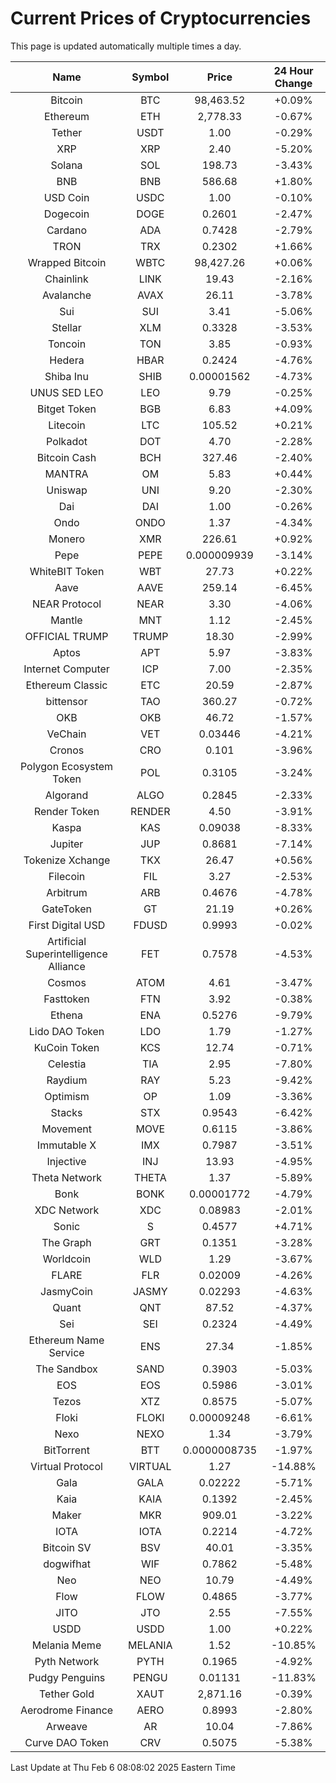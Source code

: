# Current Prices of Cryptocurrencies
This page is updated automatically multiple times a day.

| Name | Symbol | Price | 24 Hour Change |
| :---: |:---:| :---: | :---: |
| Bitcoin | BTC | 98,463.52 | +0.09% |
| Ethereum | ETH | 2,778.33 | -0.67% |
| Tether | USDT | 1.00 | -0.29% |
| XRP | XRP | 2.40 | -5.20% |
| Solana | SOL | 198.73 | -3.43% |
| BNB | BNB | 586.68 | +1.80% |
| USD Coin | USDC | 1.00 | -0.10% |
| Dogecoin | DOGE | 0.2601 | -2.47% |
| Cardano | ADA | 0.7428 | -2.79% |
| TRON | TRX | 0.2302 | +1.66% |
| Wrapped Bitcoin | WBTC | 98,427.26 | +0.06% |
| Chainlink | LINK | 19.43 | -2.16% |
| Avalanche | AVAX | 26.11 | -3.78% |
| Sui | SUI | 3.41 | -5.06% |
| Stellar | XLM | 0.3328 | -3.53% |
| Toncoin | TON | 3.85 | -0.93% |
| Hedera | HBAR | 0.2424 | -4.76% |
| Shiba Inu | SHIB | 0.00001562 | -4.73% |
| UNUS SED LEO | LEO | 9.79 | -0.25% |
| Bitget Token | BGB | 6.83 | +4.09% |
| Litecoin | LTC | 105.52 | +0.21% |
| Polkadot | DOT | 4.70 | -2.28% |
| Bitcoin Cash | BCH | 327.46 | -2.40% |
| MANTRA | OM | 5.83 | +0.44% |
| Uniswap | UNI | 9.20 | -2.30% |
| Dai | DAI | 1.00 | -0.26% |
| Ondo | ONDO | 1.37 | -4.34% |
| Monero | XMR | 226.61 | +0.92% |
| Pepe | PEPE | 0.000009939 | -3.14% |
| WhiteBIT Token | WBT | 27.73 | +0.22% |
| Aave | AAVE | 259.14 | -6.45% |
| NEAR Protocol | NEAR | 3.30 | -4.06% |
| Mantle | MNT | 1.12 | -2.45% |
| OFFICIAL TRUMP | TRUMP | 18.30 | -2.99% |
| Aptos | APT | 5.97 | -3.83% |
| Internet Computer | ICP | 7.00 | -2.35% |
| Ethereum Classic | ETC | 20.59 | -2.87% |
| bittensor | TAO | 360.27 | -0.72% |
| OKB | OKB | 46.72 | -1.57% |
| VeChain | VET | 0.03446 | -4.21% |
| Cronos | CRO | 0.101 | -3.96% |
| Polygon Ecosystem Token | POL | 0.3105 | -3.24% |
| Algorand | ALGO | 0.2845 | -2.33% |
| Render Token | RENDER | 4.50 | -3.91% |
| Kaspa | KAS | 0.09038 | -8.33% |
| Jupiter | JUP | 0.8681 | -7.14% |
| Tokenize Xchange | TKX | 26.47 | +0.56% |
| Filecoin | FIL | 3.27 | -2.53% |
| Arbitrum | ARB | 0.4676 | -4.78% |
| GateToken | GT | 21.19 | +0.26% |
| First Digital USD | FDUSD | 0.9993 | -0.02% |
| Artificial Superintelligence Alliance | FET | 0.7578 | -4.53% |
| Cosmos | ATOM | 4.61 | -3.47% |
| Fasttoken | FTN | 3.92 | -0.38% |
| Ethena | ENA | 0.5276 | -9.79% |
| Lido DAO Token | LDO | 1.79 | -1.27% |
| KuCoin Token | KCS | 12.74 | -0.71% |
| Celestia | TIA | 2.95 | -7.80% |
| Raydium | RAY | 5.23 | -9.42% |
| Optimism | OP | 1.09 | -3.36% |
| Stacks | STX | 0.9543 | -6.42% |
| Movement | MOVE | 0.6115 | -3.86% |
| Immutable X | IMX | 0.7987 | -3.51% |
| Injective | INJ | 13.93 | -4.95% |
| Theta Network | THETA | 1.37 | -5.89% |
| Bonk | BONK | 0.00001772 | -4.79% |
| XDC Network | XDC | 0.08983 | -2.01% |
| Sonic | S | 0.4577 | +4.71% |
| The Graph | GRT | 0.1351 | -3.28% |
| Worldcoin | WLD | 1.29 | -3.67% |
| FLARE | FLR | 0.02009 | -4.26% |
| JasmyCoin | JASMY | 0.02293 | -4.63% |
| Quant | QNT | 87.52 | -4.37% |
| Sei | SEI | 0.2324 | -4.49% |
| Ethereum Name Service | ENS | 27.34 | -1.85% |
| The Sandbox | SAND | 0.3903 | -5.03% |
| EOS | EOS | 0.5986 | -3.01% |
| Tezos | XTZ | 0.8575 | -5.07% |
| Floki | FLOKI | 0.00009248 | -6.61% |
| Nexo | NEXO | 1.34 | -3.79% |
| BitTorrent | BTT | 0.0000008735 | -1.97% |
| Virtual Protocol | VIRTUAL | 1.27 | -14.88% |
| Gala | GALA | 0.02222 | -5.71% |
| Kaia | KAIA | 0.1392 | -2.45% |
| Maker | MKR | 909.01 | -3.22% |
| IOTA | IOTA | 0.2214 | -4.72% |
| Bitcoin SV | BSV | 40.01 | -3.35% |
| dogwifhat | WIF | 0.7862 | -5.48% |
| Neo | NEO | 10.79 | -4.49% |
| Flow | FLOW | 0.4865 | -3.77% |
| JITO | JTO | 2.55 | -7.55% |
| USDD | USDD | 1.00 | +0.22% |
| Melania Meme | MELANIA | 1.52 | -10.85% |
| Pyth Network | PYTH | 0.1965 | -4.92% |
| Pudgy Penguins | PENGU | 0.01131 | -11.83% |
| Tether Gold | XAUT | 2,871.16 | -0.39% |
| Aerodrome Finance | AERO | 0.8993 | -2.80% |
| Arweave | AR | 10.04 | -7.86% |
| Curve DAO Token | CRV | 0.5075 | -5.38% |

Last Update at Thu Feb  6 08:08:02 2025 Eastern Time